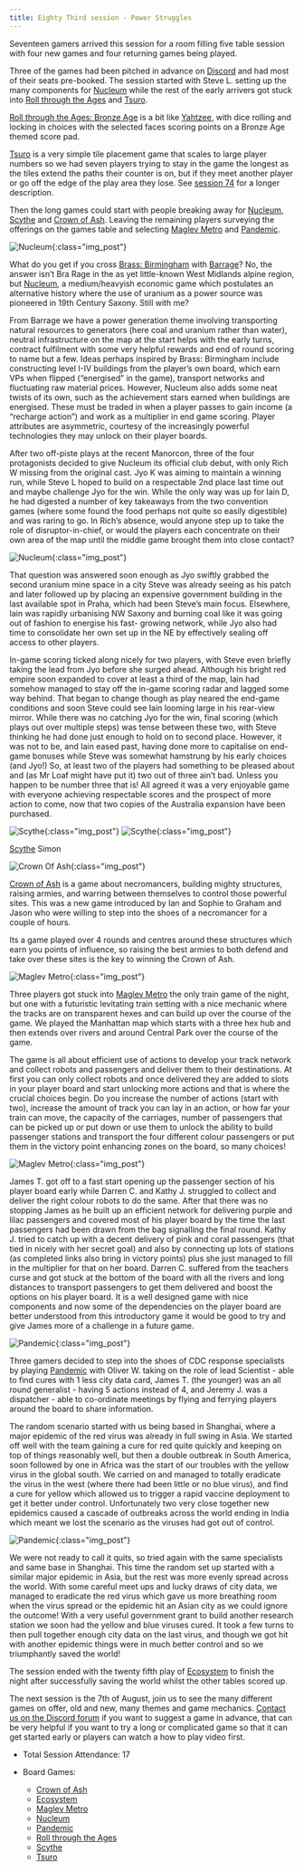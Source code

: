 ```yaml
---
title: Eighty Third session - Power Struggles
---
```


Seventeen gamers arrived this session for a room filling five table session with four new games and four returning games being played.

Three of the games had been pitched in advance on [Discord][Contact] and had most of their seats pre-booked. The session started with Steve L. setting up the many components for [Nucleum][Nuc] while the rest of the early arrivers got stuck into [Roll through the Ages][RttA] and [Tsuro][Ts]. 

[Roll through the Ages: Bronze Age][RttA] is a bit like [Yahtzee][Y], with dice rolling and locking in choices with the selected faces scoring points on a Bronze Age themed score pad.

[Tsuro][Ts] is a very simple tile placement game that scales to large player numbers so we had seven players trying to stay in the game the longest as the tiles extend the paths their counter is on, but if they meet another player or go off the edge of the play area they lose. See [session 74][74] for a longer description.

Then the long games could start with people breaking away for [Nucleum][Nuc], [Scythe][Sy] and [Crown of Ash][CoA]. Leaving the remaining players surveying the offerings on the games table and selecting [Maglev Metro][MagM] and [Pandemic][P].

![Nucleum](/images/posts/2024_07_24/Nucleum01.jpg "Nucleum"){:class="img_post"}

What do you get if you cross [Brass: Birmingham][BB] with [Barrage][Bra]?  No, the answer isn’t Bra Rage in the as yet little-known West Midlands alpine region, but [Nucleum][Nuc], a medium/heavyish economic game which postulates an alternative history where the use of uranium as a power source was pioneered in 19th Century Saxony. Still with me? 

From Barrage we have a power generation theme involving transporting natural resources to generators (here coal and uranium rather than water), neutral infrastructure on the map at the start helps with the early turns, contract fulfilment with some very helpful rewards and end of round scoring to name but a few. Ideas perhaps inspired by Brass: Birmingham include constructing level I-IV buildings from the player’s own board, which earn VPs when flipped (“energised” in the game), transport networks and fluctuating raw material prices.  However, Nucleum also adds some neat twists of its own, such as the achievement stars earned when buildings are energised.  These must be traded in when a player passes to gain income (a “recharge action”) and work as a multiplier in end game scoring.  Player attributes are asymmetric, courtesy of the increasingly powerful technologies they may unlock on their player boards.

After two off-piste plays at the recent Manorcon, three of the four protagonists decided to give Nucleum its official club debut, with only Rich W missing from the original cast. Jyo K was aiming to maintain a winning run, while Steve L hoped to build on a respectable 2nd place last time out and maybe challenge Jyo for the win. While the only way was up for Iain D, he had digested a number of key takeaways from the two convention games (where some found the food perhaps not quite so easily digestible) and was raring to go. In Rich’s absence, would anyone step up to take the role of disruptor-in-chief, or would the players each concentrate on their own area of the map until the middle game brought them into close contact?

![Nucleum](/images/posts/2024_07_24/Nucleum02.jpg "Nucleum"){:class="img_post"}

That question was answered soon enough as Jyo swiftly grabbed the second uranium mine space in a city Steve was already seeing as his patch and later followed up by placing an expensive government building in the last available spot in Praha, which had been Steve’s main focus. Elsewhere, Iain was rapidly urbanising NW Saxony and burning coal like it was going out of fashion to energise his fast- growing network, while Jyo also had time to consolidate her own set up in the NE by effectively sealing off access to other players. 

In-game scoring ticked along nicely for two players, with Steve even briefly taking the lead from Jyo before she surged ahead.  Although his bright red empire soon expanded to cover at least a third of the map, Iain had somehow managed to stay off the in-game scoring radar and lagged some way behind. That began to change though as play neared the end-game conditions and soon Steve could see Iain looming large in his rear-view mirror.  While there was no catching Jyo for the win, final scoring (which plays out over multiple steps) was tense between these two, with Steve thinking he had done just enough to hold on to second place. However, it was not to be, and Iain eased past, having done more to capitalise on end-game bonuses while Steve was somewhat hamstrung by his early choices (and Jyo!) So, at least two of the players had something to be pleased about and (as Mr Loaf might have put it) two out of three ain’t bad. Unless you happen to be number three that is! All agreed it was a very enjoyable game with everyone achieving respectable scores and the prospect of more action to come, now that two copies of the Australia expansion have been purchased.  

![Scythe](/images/posts/2024_07_24/Scythe01.jpg "Scythe"){:class="img_post"}
![Scythe](/images/posts/2024_07_24/Scythe02.jpg "Scythe"){:class="img_post"}

[Scythe][Sy] Simon

![Crown Of Ash](/images/posts/2024_07_24/CrownOfAsh01.jpg "Crown Of Ash"){:class="img_post"}

[Crown of Ash][CoA] is a game about necromancers, building mighty structures, raising armies, and warring between themselves to control those powerful sites. This was a new game introduced by Ian and Sophie to Graham and Jason who were willing to step into the shoes of a necromancer for a couple of hours.

Its a game played over 4 rounds and centres around these structures which earn you points of influence, so raising the best armies to both defend and take over these sites is the key to winning the Crown of Ash.

![Maglev Metro](/images/posts/2024_07_24/MaglevMetro01.jpg "Maglev Metro"){:class="img_post"}

Three players got stuck into [Maglev Metro][MagM] the only train game of the night, but one with a futuristic levitating train setting with a nice mechanic where the tracks are on transparent hexes and can build up over the course of the game. We played the Manhattan map which starts with a three hex hub and then extends over rivers and around Central Park over the course of the game.

The game is all about efficient use of actions to develop your track network and collect robots and passengers and deliver them to their destinations. At first you can only collect robots and once delivered they are added to slots in your player board and start unlocking more actions and that is where the crucial choices begin. Do you increase the number of actions (start with two), increase the amount of track you can lay in an action, or how far your train can move, the capacity of the carriages, number of passengers that can be picked up or put down or use them to unlock the ability to build passenger stations and transport the four different colour passengers or put them in the victory point enhancing zones on the board, so many choices! 

![Maglev Metro](/images/posts/2024_07_24/MaglevMetro02.jpg "Maglev Metro"){:class="img_post"}

James T. got off to a fast start opening up the passenger section of his player board early while Darren C. and Kathy J. struggled to collect and deliver the right colour robots to do the same. After that there was no stopping James as he built up an efficient network for delivering purple and lilac passengers and covered most of his player board by the time the last passengers had been drawn from the bag signalling the final round. Kathy J. tried to catch up with a decent delivery of pink and coral passengers (that tied in nicely with her secret goal) and also by connecting up lots of stations (as completed links also bring in victory points) plus she just managed to fill in the multiplier for that on her board. Darren C. suffered from the teachers curse and got stuck at the bottom of the board with all the rivers and long distances to transport passengers to get them delivered and boost the options on his player board. It is a well designed game with nice components and now some of the dependencies on the player board are better understood from this introductory game it would be good to try and give James more of a challenge in a future game.

![Pandemic](/images/posts/2024_07_24/Pandemic01.jpg "Pandemic"){:class="img_post"}

Three gamers decided to step into the shoes of CDC response specialists by playing [Pandemic][P] with Oliver W. taking on the role of lead Scientist - able to find cures with 1 less city data card, James T. (the younger) was an all round generalist - having 5 actions instead of 4, and Jeremy J. was a dispatcher - able to co-ordinate meetings by flying and ferrying players around the board to share information.

The random scenario started with us being based in Shanghai, where a major epidemic of the red virus was already in full swing in Asia. We started off well with the team gaining a cure for red quite quickly and keeping on top of things reasonably well, but then a double outbreak in South America, soon followed by one in Africa was the start of our troubles with the yellow virus in the global south. We carried on and managed to totally eradicate the virus in the west (where there had been little or no blue virus), and find a cure for yellow which allowed us to trigger a rapid vaccine deployment to get it better under control. Unfortunately two very close together new epidemics caused a cascade of outbreaks across the world ending in India which meant we lost the scenario as the viruses had got out of control.

![Pandemic](/images/posts/2024_07_24/Pandemic02.jpg "Pandemic"){:class="img_post"}

We were not ready to call it quits, so tried again with the same specialists and same base in Shanghai. This time the random set up started with a similar major epidemic in Asia, but the rest was more evenly spread across the world. With some careful meet ups and lucky draws of city data, we managed to eradicate the red virus which gave us more breathing room when the virus spread or the epidemic hit an Asian city as we could ignore the outcome! With a very useful government grant to build another research station we soon had the yellow and blue viruses cured. It took a few turns to then pull together enough city data on the last virus, and though we got hit with another epidemic things were in much better control and so we triumphantly saved the world!

The session ended with the twenty fifth play of [Ecosystem][E] to finish the night after successfully saving the world whilst the other tables scored up.

The next session is the 7th of August, join us to see the many different games on offer, old and new, many themes and game mechanics. [Contact us on the Discord forum][Contact] if you want to suggest a game in advance, that can be very helpful if you want to try a long or complicated game so that it can get started early or players can watch a how to play video first.

* Total Session Attendance: 17
* Board Games:

	 * [Crown of Ash][CoA]
	 * [Ecosystem][E]
	 * [Maglev Metro][MagM]
	 * [Nucleum][Nuc]
	 * [Pandemic][P]
	 * [Roll through the Ages][RttA]
	 * [Scythe][Sy]
	 * [Tsuro][Ts]

[74]: /2024/03/20/seventyfourth-session.html


[CoA]: {{site.data.BoardGameLinks.CrownOfAsh.Link}}
[E]: {{site.data.BoardGameLinks.Ecosystem.Link}}
[MagM]: {{site.data.BoardGameLinks.MaglevMetro.Link}}
[Nuc]: {{site.data.BoardGameLinks.Nucleum.Link}}
[P]: {{site.data.BoardGameLinks.Pandemic.Link}}
[RttA]: {{site.data.BoardGameLinks.RollThroughTheAges.Link}}
[Sy]: {{site.data.BoardGameLinks.Scythe.Link}}
[Ts]: {{site.data.BoardGameLinks.Tsuro.Link}}
[Y]: {{site.data.BoardGameLinks.Yahtzee.Link}}
[BB]: {{site.data.BoardGameLinks.BrassBirmingham.Link}}
[Bra]: {{site.data.BoardGameLinks.Barrage.Link}}

[Contact]: /Contact.html
